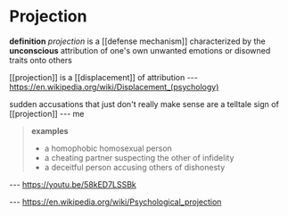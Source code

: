 # Projection

**definition** _projection_ is a [[defense mechanism]] characterized by the **unconscious** attribution of one's own unwanted emotions or disowned traits onto others

[[projection]] is a [[displacement]] of attribution --- <https://en.wikipedia.org/wiki/Displacement_(psychology)>

sudden accusations that just don't really make sense are a telltale sign of [[projection]] --- me

> **examples**
>
> - a homophobic homosexual person
> - a cheating partner suspecting the other of infidelity
> - a deceitful person accusing others of dishonesty

--- <https://youtu.be/58kED7LSSBk>

--- <https://en.wikipedia.org/wiki/Psychological_projection>
